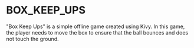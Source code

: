 # BOX_KEEP_UPS

"Box Keep Ups" is a simple offline game created using Kivy. In this game, the player needs to move the box to ensure
that the ball bounces and does not touch the ground.